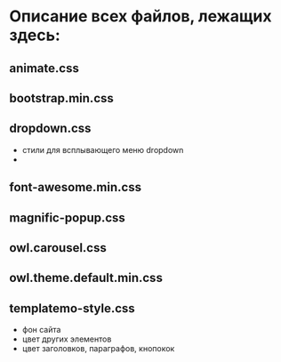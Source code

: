 # Описание всех файлов, лежащих здесь:
## animate.css

## bootstrap.min.css

## dropdown.css
- стили для всплывающего меню dropdown
- 

## font-awesome.min.css

## magnific-popup.css

## owl.carousel.css

## owl.theme.default.min.css

## templatemo-style.css
- фон сайта
- цвет других элементов
- цвет заголовков, параграфов, кнопокок
